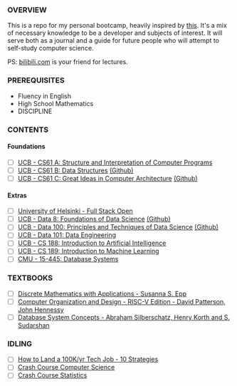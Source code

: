 ### OVERVIEW

This is a repo for my personal bootcamp, heavily inspired by [this](https://www.reddit.com/r/learnprogramming/comments/ortnef/a_super_harsh_guide_to_learning_computer_science/). It's a mix of necessary knowledge to be a developer and subjects of interest. It will serve both as a journal and a guide for future people who will attempt to self-study computer science.

PS: [bilibili.com](https://www.bilibili.com/) is your friend for lectures.

### PREREQUISITES

- Fluency in English
- High School Mathematics
- DISCIPLINE

### CONTENTS

#### Foundations
- [ ] [UCB - CS61 A: Structure and Interpretation of Computer Programs](https://inst.eecs.berkeley.edu/~cs61a/sp21/)
- [ ] [UCB - CS61 B: Data Structures](https://sp21.datastructur.es/) [(Github)](https://github.com/orgs/Berkeley-CS61B/repositories)
- [ ] [UCB - CS61 C: Great Ideas in Computer Architecture](https://cs61c.org/sp22/) [(Github)](https://github.com/orgs/61c-teach/repositories)

#### Extras
- [ ] [University of Helsinki - Full Stack Open](https://fullstackopen.com/en/)
- [ ] [UCB - Data 8: Foundations of Data Science](http://data8.org/fa21/) [(Github)](https://github.com/orgs/data-8/repositories)
- [ ] [UCB - Data 100: Principles and Techniques of Data Science](https://ds100.org/sp22/) [(Github)](https://github.com/orgs/DS-100/repositories)
- [ ] [UCB - Data 101: Data Engineering](https://data101.org/)
- [ ] [UCB - CS 188: Introduction to Artificial Intelligence](https://inst.eecs.berkeley.edu/~cs188/fa21/)
- [ ] [UCB - CS 189: Introduction to Machine Learning](https://people.eecs.berkeley.edu/~jrs/189/)
- [ ] [CMU - 15-445: Database Systems](https://15445.courses.cs.cmu.edu/fall2022/)

### TEXTBOOKS
- [ ] [Discrete Mathematics with Applications - Susanna S. Epp](https://www.amazon.com/Discrete-Mathematics-Applications-Susanna-Epp-dp-1337694193/dp/1337694193/ref=dp_ob_image_bk)
- [ ] [Computer Organization and Design - RISC-V Edition - David Patterson, John Hennessy](https://www.elsevier.com/books/computer-organization-and-design-risc-v-edition/patterson/978-0-12-820331-6)
- [ ] [Database System Concepts - Abraham Silberschatz, Henry Korth and S. Sudarshan](https://www.mheducation.com/highered/product/database-system-concepts-silberschatz-korth/M9780078022159.html)

### IDLING

- [ ] [How to Land a 100K/yr Tech Job - 10 Strategies](https://www.youtube.com/watch?v=Xg9ihH15Uto)
- [ ] [Crash Course Computer Science](https://www.youtube.com/watch?v=tpIctyqH29Q&list=PL8dPuuaLjXtNlUrzyH5r6jN9ulIgZBpdo)
- [ ] [Crash Course Statistics](https://www.youtube.com/watch?v=zouPoc49xbk&list=PL8dPuuaLjXtNM_Y-bUAhblSAdWRnmBUcr)
